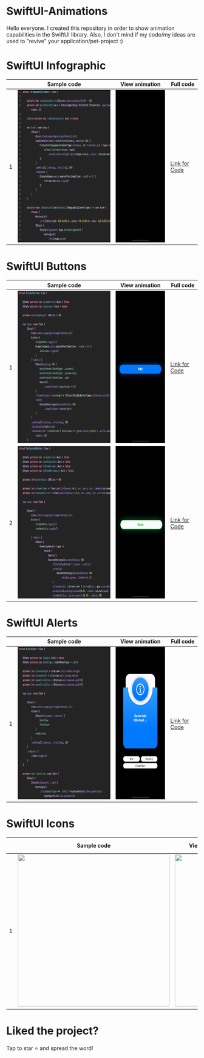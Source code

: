 # SwiftUI-Animations

Hello everyone. I created this repository in order to show animation capabilities in the SwiftUI library. Also, I don't mind if my code/my ideas are used to "revive" your application/pet-project :)

# SwiftUI Infographic
|   | Sample code  | View animation | Full code |
|-- | ------------- | ------------- | --------- |
| 1 | <img src="https://github.com/PollyVern/SwiftUI-Animations/blob/main/InfographicAnimations/InfographicElement/InfographicElementCode.png" height="400" width="400">  |<img src="https://github.com/PollyVern/SwiftUI-Animations/blob/main/InfographicAnimations/InfographicElement/InfographicElement.gif" height="400" width="180">|[Link for Code](https://github.com/PollyVern/SwiftUI-Animations/tree/main/InfographicAnimations/InfographicElement)|

# SwiftUI Buttons

|   | Sample code  | View animation | Full code |
|-- | ------------- | ------------- | --------- |
| 1 | <img src="https://github.com/PollyVern/SwiftUI-Animations/blob/main/ButtonAnimations/SliderButton/SliderButtonSampleCode.png" height="400" width="400">  |<img src="https://github.com/PollyVern/SwiftUI-Animations/blob/main/ButtonAnimations/SliderButton/SliderButton.gif" height="400" width="180">|[Link for Code](https://github.com/PollyVern/SwiftUI-Animations/blob/main/ButtonAnimations/SliderButton/SliderButton.swift)|
| 2 | <img src="https://github.com/PollyVern/SwiftUI-Animations/blob/main/ButtonAnimations/PreloaderButton/PreloaderButtonCode.png" height="400" width="400">  |<img src="https://github.com/PollyVern/SwiftUI-Animations/blob/main/ButtonAnimations/PreloaderButton/PreloaderButton.gif" height="400" width="180">|[Link for Code](https://github.com/PollyVern/SwiftUI-Animations/blob/main/ButtonAnimations/PreloaderButton/PreloaderButton.swift)|


# SwiftUI Alerts
|   | Sample code  | View animation | Full code |
|-- | ------------- | ------------- | --------- |
| 1 | <img src="https://github.com/PollyVern/SwiftUI-Animations/blob/main/AlertAnimations/AlertSheet/AlertSheetCode.png" height="400" width="400">  |<img src="https://github.com/PollyVern/SwiftUI-Animations/blob/main/AlertAnimations/AlertSheet/AlertSheet.gif" height="400" width="180">|[Link for Code](https://github.com/PollyVern/SwiftUI-Animations/blob/main/AlertAnimations/AlertSheet/AlertSheet.swift)|

# SwiftUI Icons

|   | Sample code  | View animation | Full code |
|-- | ------------- | ------------- | --------- |
| 1 | <img src="https://github.com/PollyVern/ContentForRepositories/blob/main/SwiftUIAnimations/PhotoAppIOSCode.png" height="400" width="400">  |<img src="https://github.com/PollyVern/ContentForRepositories/blob/main/SwiftUIAnimations/PhotoAppIOS.gif" height="400" width="180">|[Link for Code](https://github.com/PollyVern/SwiftUI-Animations/blob/main/IconsAnimations/PhotoAppIOS.swift)|

# Liked the project?
Tap to star ⭐️ and spread the word!
